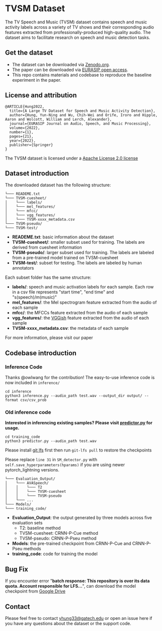 # TVSM Dataset

The TV Speech and Music (TVSM) dataset contains speech and music activity labels across a variety of TV shows and their corresponding audio features extracted from professionally-produced high-quality audio. 
The dataset aims to facilitate research on speech and music detection tasks. 


## Get the dataset

- The dataset can be downloaded via [Zenodo.org](https://zenodo.org/record/7025971).
- The paper can be downloaded via [EURASIP open access](https://asmp-eurasipjournals.springeropen.com/articles/10.1186/s13636-022-00253-8).
- This repo contains materials and codebase to reproduce the baseline experiment in the paper.

## License and attribution
```
@ARTICLE{Hung2022,
  title={A Large TV Dataset for Speech and Music Activity Detection},
  author={Hung, Yun-Ning and Wu, Chih-Wei and Orife, Iroro and Hipple, Aaron and Wolcott, William and Lerch, Alexander},
  journal={EURASIP Journal on Audio, Speech, and Music Processing},
  volume={2022},
  number={1},
  pages={21},
  year={2022},
  publisher={Springer}
}
```
The TVSM dataset is licensed under a [Apache License 2.0 license](https://www.apache.org/licenses/LICENSE-2.0) 

## Dataset introduction

The downloaded dataset has the following structure:
```
└─── READEME.txt
└─── TVSM-cuesheet/
│    └─── labels/
│    └─── mel_features/
│    └─── mfcc/
│    └─── vgg_features/
│    └─── TVSM-xxxx_metadata.csv
└─── TVSM-pseudo/
└─── TVSM-test/
```

- **READEME.txt**: basic information about the dataset
- **TVSM-cuesheet/**: smaller subset used for training. The labels are derived from cuesheet information
- **TVSM-pseudo/**: larger subset used for training. The labels are labeled from a pre-trained model trained on TVSM-cuesheet
- **TVSM-test/**: subset for testing. The labels are labeled by human annotators

Each subset folder has the same structure:
- **labels/**: speech and music activation labels for each sample. Each row in a csv file represents "start time", "end time" and "s(speech)/m(music)"  
- **mel_features/**: the Mel spectrogram feature extracted from the audio of each sample
- **mfcc/**: the MFCCs feature extracted from the audio of each sample
- **vgg_features/**: the [VGGish](https://arxiv.org/pdf/1609.09430.pdf) feature extracted from the audio of each sample
- **TVSM-xxxx_metadata.csv**: the metadata of each sample 

For more information, please visit our paper

## Codebase introduction

### Inference Code 

Thanks @owlwang for the contribution! The easy-to-use inference code is now included in `inference/`

```
cd inference
python3 inference.py --audio_path test.wav --output_dir output/ --format csv/csv_prob
```


### Old inference code

**Interested in inferencing existing samples? Please visit [predictor.py](https://github.com/biboamy/TVSM-dataset/blob/master/training_code/predictor.py) for usage.**

```
cd training_code
python3 predictor.py --audio_path test.wav
```

Please install [git lfs](https://git-lfs.com/) first then run `git-lfs pull` to restore the checkpoints

Please replace `line 31` in `SM_detector.py` with `self.save_hyperparameters(hparams)` if you are using newer pytorch_lightning versions.

```
└─── Evaluation_Output/
│    └─── AVASpeech/
│    │    └─── T2
│    │    └─── TVSM-cuesheet
│    │    └─── TVSM-pseudo
│    └─── ...
└─── Models/
└─── training_code/
```

- **Evaluation_Output**: the output generated by three models across five evaluation sets
  - T2: baseline method  
  - TVSM-cuesheet: CRNN-P-Cue method  
  - TVSM-pseudo: CRNN-P-Pseu method  
- **Models**: the pre-trained checkpoint from CRNN-P-Cue and CRNN-P-Pseu methods
- **training_code**: code for training the model

## Bug Fix
If you encounter error "**batch response: This repository is over its data quota. Account responsible for LFS...**", can download the model checkpoint from [Google Drive](https://drive.google.com/drive/folders/1THtEHYUh1lueUFH37n2VAhVy8n2QfNpp?usp=sharing)

## Contact
Please feel free to contact [yhung33@gatech.edu](mailto:yhung33@gatech.edu) or open an issue here if you have any questions about the dataset or the support code.
